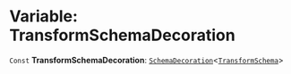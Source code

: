 # Variable: TransformSchemaDecoration

`Const` **TransformSchemaDecoration**: [`SchemaDecoration`](/auto-docs/free-layout-editor/interfaces/SchemaDecoration-1.md)<[`TransformSchema`](/auto-docs/free-layout-editor/interfaces/TransformSchema-1.md)>
